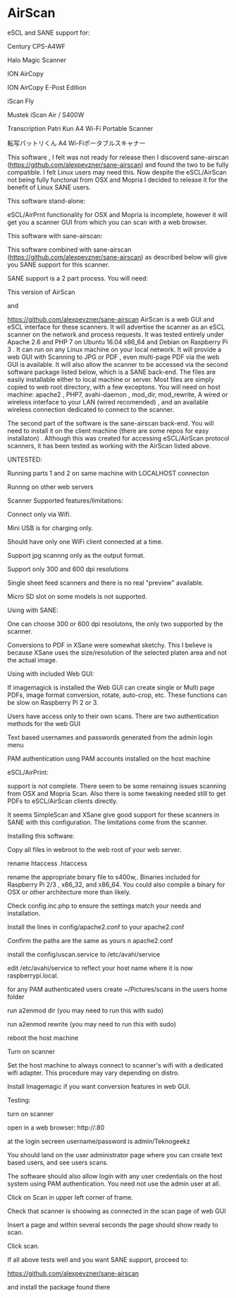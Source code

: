 # AirScan

eSCL and SANE support for:

Century CPS-A4WF

Halo Magic Scanner

ION AirCopy

ION AirCopy E-Post Edition

iScan Fly

Mustek iScan Air / S400W

Transcription Patri Kun A4 Wi-Fi Portable Scanner

転写パットリくん A4 Wi-Fiポータブルスキャナー

This software , I felt was not ready for release then I discoverd sane-airscan (https://github.com/alexpevzner/sane-airscan) and found the two to be fully compatible. I felt Linux users may need this. Now despite the eSCL/AirScan not being fully functonal from OSX and Mopria I decided to release it for the benefit of Linux SANE users.

This software stand-alone:

eSCL/AirPrnt functionality for OSX and Mopria is incomplete, however it will get you a scanner GUI from which you can scan with a web browser. 


This software with sane-airscan:

This software combined with sane-airscan (https://github.com/alexpevzner/sane-airscan) as described below will give you SANE support for this scanner.


SANE support is a 2 part process. You will need:

This version of AirScan

and

https://github.com/alexpevzner/sane-airscan
AirScan is a web GUI and eSCL interface for these scanners. It will advertise the scanner as an eSCL scanner on the network and process requests. It was tested entirely under Apache 2.6 and PHP 7 on Ubuntu 16.04 x86_64 and Debian on Raspberry Pi 3 .  It can run on any Linux machine on your local network.  It will provide a web GUI with Scanning to JPG or PDF , even multi-page PDF via the web GUI is available. It will also allow the scanner to be accessed via the second software package listed below, which is a SANE back-end. The files are easily installable either to local machine or server. Most files are simply copied to web root directory, with a few exceptons.
You will need on host machine: apache2 , PHP7, avahi-daemon , mod_dir, mod_rewrite, A wired or wireless interface to your LAN (wired recomended) , and an available wireless connection dedicated to connect to the scanner.


The second part of the software is the sane-airscan back-end. You will need to install it on the client machine (there are some repos for easy installaton) . Although this was created for accessing eSCL/AirScan protocol scanners, it has been tested as working with the AirScan listed above.


UNTESTED:

Running parts 1 and 2 on same machine with LOCALHOST connecton

Runnng on other web servers


Scanner Supported features/limitations:

Connect only via Wifi.

Mini USB is for charging only.

Should have only one WiFi client connected at a time.

Support jpg scannng only as the output format.

Support only 300 and 600 dpi resolutions

Single sheet feed scanners and there is no real "preview" available.

Micro SD slot on some models is not supported.


Using with SANE:

One can choose 300 or 600 dpi resolutons, the only two supported by the scanner.

Conversions to PDF in XSane were somewhat sketchy. This I believe is because XSane uses the size/resolution of the selected platen area and not the actual image.


Using with included Web GUI:

If imagemagick is installed the Web GUI can create single or Multi page PDFs, image format conversion, rotate, auto-crop, etc. These functions can be slow on Raspberry Pi 2 or 3.

Users have access only to their own scans. There are two authentication methods for the web GUI


  Text based usernames and passwords generated from the admin login menu

  PAM authentication usng PAM accounts installed on the host machine


eSCL/AirPrint:

support is not complete. There seem to be some remainng issues scanning from OSX and Mopria Scan. Also there is some tweaking needed still to get PDFs to eSCL/AirScan clients directly.

It seems SimpleScan and XSane give good support for these scanners in SANE with this configuration. The limitations come from the scanner.


Installing this software:

Copy all files in webroot to the web root of your web server.

rename htaccess .htaccess

rename the appropriate binary file to s400w,. Binaries included for Raspberry Pi 2/3 , x86_32, and x86_64. You could also 
compile a binary for OSX or other architecture more than likely.

Check config.inc.php to ensure the settings match your needs and installation.

Install the lines in config/apache2.conf to your apache2.conf

Confirm the paths are the same as yours n apache2.conf

install the config/uscan.service to /etc/avahi/service 

edit /etc/avahi/service to reflect your host name where it is now raspberrypi.local.

for any PAM authenticated users create ~/Pictures/scans in the users home folder

run a2enmod dir (you may need to run this with sudo)

run a2enmod rewrite (you may need to run this with sudo)

reboot the host machine

Turn on scanner

Set the host machine to always connect to scanner's wifi with a dedicated wifi adapter. This procedure may vary depending on distro.

Install Imagemagic if you want conversion features in web GUI.


Testing:

turn on scanner

open in a web browser: http://<IPADDRESS of host>:80

at the login secreen username/password is admin/Teknogeekz

You should land on the user administrator page where you can create text based users, and see users scans.

The software should also allow login with any user credentials on the host system using PAM authentication. You need not use the admin user at all.  

Click on Scan in upper left corner of frame. 

Check that scanner is shoowing as connected in the scan page of web GUI

Insert a page and within several seconds the page should show ready to scan. 

Click scan.


If all above tests well and you want SANE support, proceed to:

https://github.com/alexpevzner/sane-airscan  

and install the package found there
